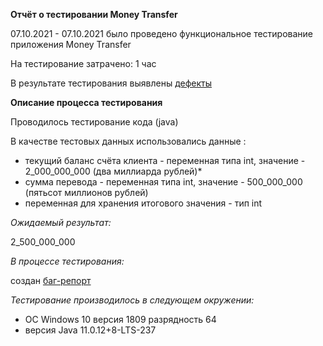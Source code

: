 **Отчёт о тестировании Money Transfer**

  07.10.2021 - 07.10.2021 было проведено функциональное тестирование приложения Money Transfer
  
На тестирование затрачено: 1 час

В результате тестирования выявлены [дефекты](https://github.com/NadyK/hw-javaqa-1/issues)

**Описание процесса тестирования**

Проводилось тестирование кода (java)

В качестве тестовых данных использовались данные :

* текущий баланс счёта клиента - переменная типа int, значение - 2_000_000_000 (два миллиарда рублей)*
* сумма перевода - переменная типа int, значение - 500_000_000 (пятьсот миллионов рублей)
* переменная для хранения итогового значения - тип int

*Ожидаемый результат:*

2_500_000_000

*В процессе тестирования:*

создан [баг-репорт](https://github.com/NadyK/hw-javaqa-1/issues)

*Тестирование производилось в следующем окружении:*

* ОС Windows 10 версия 1809 разрядность 64
* версия Java 11.0.12+8-LTS-237

